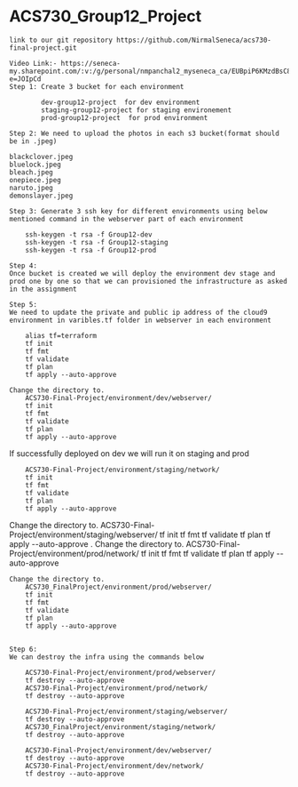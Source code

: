 
# ACS730_Group12_Project

    link to our git repository https://github.com/NirmalSeneca/acs730-final-project.git

    Video Link:- https://seneca-my.sharepoint.com/:v:/g/personal/nmpanchal2_myseneca_ca/EUBpiP6KMzdBsC8BjBOpizMBMsSXfV19i4X3sbWbRGq8AQ?e=JOIpCd
    Step 1: Create 3 bucket for each environment

            dev-group12-project  for dev environment
            staging-group12-project for staging environement
            prod-group12-project  for prod environment

    Step 2: We need to upload the photos in each s3 bucket(format should be in .jpeg)
    
    blackclover.jpeg
    bluelock.jpeg
    bleach.jpeg
    onepiece.jpeg
    naruto.jpeg
    demonslayer.jpeg   

    Step 3: Generate 3 ssh key for different environments using below mentioned command in the webserver part of each environment

        ssh-keygen -t rsa -f Group12-dev
        ssh-keygen -t rsa -f Group12-staging
        ssh-keygen -t rsa -f Group12-prod

    Step 4: 
    Once bucket is created we will deploy the environment dev stage and prod one by one so that we can provisioned the infrastructure as asked in the assignment
    
    Step 5: 
    We need to update the private and public ip address of the cloud9 environment in varibles.tf folder in webserver in each environment

        alias tf=terraform
        tf init 
        tf fmt 
        tf validate 
        tf plan 
        tf apply --auto-approve 

    Change the directory to.
        ACS730-Final-Project/environment/dev/webserver/
        tf init
        tf fmt
        tf validate
        tf plan 
        tf apply --auto-approve


   If successfully deployed on dev we will run it on staging and prod

        ACS730-Final-Project/environment/staging/network/
        tf init
        tf fmt
        tf validate
        tf plan
        tf apply --auto-approve

   Change the directory to.
        ACS730-Final-Project/environment/staging/webserver/
        tf init
        tf fmt
        tf validate
        tf plan
        tf apply --auto-approve
 .
    Change the directory to.
        ACS730-Final-Project/environment/prod/network/
        tf init
        tf fmt
        tf validate
        tf plan
        tf apply --auto-approve
 
    Change the directory to.
        ACS730_FinalProject/environment/prod/webserver/
        tf init
        tf fmt
        tf validate
        tf plan
        tf apply --auto-approve


    Step 6:
    We can destroy the infra using the commands below

        ACS730-Final-Project/environment/prod/webserver/
        tf destroy --auto-approve 
        ACS730-Final-Project/environment/prod/network/
        tf destroy --auto-approve 

        ACS730-Final-Project/environment/staging/webserver/
        tf destroy --auto-approve 
        ACS730_FinalProject/environment/staging/network/
        tf destroy --auto-approve 

        ACS730-Final-Project/environment/dev/webserver/
        tf destroy --auto-approve 
        ACS730-Final-Project/environment/dev/network/
        tf destroy --auto-approve 

   
